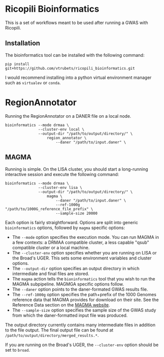 # Ricopili Bioinformatics

This is a set of workflows meant to be used after running a GWAS with Ricopili.


## Installation

The bioinformatics tool can be installed with the following command: 

    pip install git+https://github.com/vtrubets/ricopili_bioinformatics.git

I would recommend installing into a python virtual environment manager such as `virtualev` or `conda`.

# RegionAnnotator

Running the RegionAnnotator on a DANER file on a local node.

    bioinformatics --mode drmaa \
                   --cluster-env local \
                   --output-dir "/path/to/output/directory/" \
                       region_annotator \
                           --daner "/path/to/input.daner" \

## MAGMA

Running is simple. On the LISA cluster, you should start a long-running interactive session and execute the following command:

    bioinformatics --mode drmaa \
                   --cluster-env lisa \
                   --output-dir "/path/to/output/directory/" \
                       magma \
                           --daner "/path/to/input.daner" \
                           --ref-1000g "/path/to/1000G_reference_file_prefix" \
                           --sample-size 20000
                   
Each option is fairly straightforward. Options are split into generic `bioinformatics` options, followed by `magma` specific options:
  * The `--mode` option specifies the execution mode. You can run MAGMA in a few contexts: a DRMAA compatible cluster, a less   capable "qsub" compatible cluster or a local machine.
  * The `--cluster-env` option specifies whether you are running on LISA or the Broad's UGER. This sets some environment variables and cluster options.
  * The `--output-dir` option specifies an output directory in which intermediate and final files are stored.
  * The `magma` action tells the `bioninformatics` tool that you wish to run the MAGMA subpipeline. MAGMGA specific options follow. 
  * The `--daner` option points to the daner-formated GWAS results file.
  * The `--ref-1000g` option specifies the path+prefix of the 1000 Genomes reference data that MAGMA provides for download on their site. See the Reference Data section on the [MAGMA website](http://ctg.cncr.nl/software/magma).
  * The `--sample-size` option specifies the sample size of the GWAS study from which the daner-formatted input file was produced.
  
The output directory currently contains many intermediate files in addition to the file output. The final output file can be found at `/path/to/output/directory/merged_results.*`.

If you are running on the Broad's UGER, the `--cluster-env` option should be set to `broad`.


